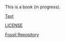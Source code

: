 This is a book (in progress).

[Text](/doc/trunk/text/plain.txt)

[LICENSE](/doc/trunk/LICENSE)

[Fossil Repository](https://fossrec.com/u/apotheon/c_plain_text)
